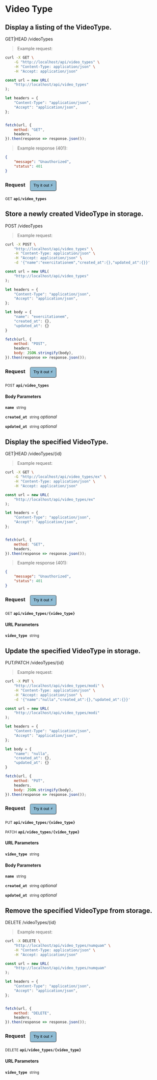 # Video Type


## Display a listing of the VideoType.


GET|HEAD /videoTypes

> Example request:

```bash
curl -X GET \
    -G "http://localhost/api/video_types" \
    -H "Content-Type: application/json" \
    -H "Accept: application/json"
```

```javascript
const url = new URL(
    "http://localhost/api/video_types"
);

let headers = {
    "Content-Type": "application/json",
    "Accept": "application/json",
};


fetch(url, {
    method: "GET",
    headers,
}).then(response => response.json());
```


> Example response (401):

```json
{
    "message": "Unauthorized",
    "status": 401
}
```
<div id="execution-results-GETapi-video_types" hidden>
    <blockquote>Received response<span id="execution-response-status-GETapi-video_types"></span>:</blockquote>
    <pre class="json"><code id="execution-response-content-GETapi-video_types"></code></pre>
</div>
<div id="execution-error-GETapi-video_types" hidden>
    <blockquote>Request failed with error:</blockquote>
    <pre><code id="execution-error-message-GETapi-video_types"></code></pre>
</div>
<form id="form-GETapi-video_types" data-method="GET" data-path="api/video_types" data-authed="0" data-hasfiles="0" data-headers='{"Content-Type":"application\/json","Accept":"application\/json"}' onsubmit="event.preventDefault(); executeTryOut('GETapi-video_types', this);">
<h3>
    Request&nbsp;&nbsp;&nbsp;
        <button type="button" style="background-color: #8fbcd4; padding: 5px 10px; border-radius: 5px; border-width: thin;" id="btn-tryout-GETapi-video_types" onclick="tryItOut('GETapi-video_types');">Try it out ⚡</button>
    <button type="button" style="background-color: #c97a7e; padding: 5px 10px; border-radius: 5px; border-width: thin;" id="btn-canceltryout-GETapi-video_types" onclick="cancelTryOut('GETapi-video_types');" hidden>Cancel</button>&nbsp;&nbsp;
    <button type="submit" style="background-color: #6ac174; padding: 5px 10px; border-radius: 5px; border-width: thin;" id="btn-executetryout-GETapi-video_types" hidden>Send Request 💥</button>
    </h3>
<p>
<small class="badge badge-green">GET</small>
 <b><code>api/video_types</code></b>
</p>
</form>


## Store a newly created VideoType in storage.


POST /videoTypes

> Example request:

```bash
curl -X POST \
    "http://localhost/api/video_types" \
    -H "Content-Type: application/json" \
    -H "Accept: application/json" \
    -d '{"name":"exercitationem","created_at":{},"updated_at":{}}'

```

```javascript
const url = new URL(
    "http://localhost/api/video_types"
);

let headers = {
    "Content-Type": "application/json",
    "Accept": "application/json",
};

let body = {
    "name": "exercitationem",
    "created_at": {},
    "updated_at": {}
}

fetch(url, {
    method: "POST",
    headers,
    body: JSON.stringify(body),
}).then(response => response.json());
```


<div id="execution-results-POSTapi-video_types" hidden>
    <blockquote>Received response<span id="execution-response-status-POSTapi-video_types"></span>:</blockquote>
    <pre class="json"><code id="execution-response-content-POSTapi-video_types"></code></pre>
</div>
<div id="execution-error-POSTapi-video_types" hidden>
    <blockquote>Request failed with error:</blockquote>
    <pre><code id="execution-error-message-POSTapi-video_types"></code></pre>
</div>
<form id="form-POSTapi-video_types" data-method="POST" data-path="api/video_types" data-authed="0" data-hasfiles="0" data-headers='{"Content-Type":"application\/json","Accept":"application\/json"}' onsubmit="event.preventDefault(); executeTryOut('POSTapi-video_types', this);">
<h3>
    Request&nbsp;&nbsp;&nbsp;
        <button type="button" style="background-color: #8fbcd4; padding: 5px 10px; border-radius: 5px; border-width: thin;" id="btn-tryout-POSTapi-video_types" onclick="tryItOut('POSTapi-video_types');">Try it out ⚡</button>
    <button type="button" style="background-color: #c97a7e; padding: 5px 10px; border-radius: 5px; border-width: thin;" id="btn-canceltryout-POSTapi-video_types" onclick="cancelTryOut('POSTapi-video_types');" hidden>Cancel</button>&nbsp;&nbsp;
    <button type="submit" style="background-color: #6ac174; padding: 5px 10px; border-radius: 5px; border-width: thin;" id="btn-executetryout-POSTapi-video_types" hidden>Send Request 💥</button>
    </h3>
<p>
<small class="badge badge-black">POST</small>
 <b><code>api/video_types</code></b>
</p>
<h4 class="fancy-heading-panel"><b>Body Parameters</b></h4>
<p>
<b><code>name</code></b>&nbsp;&nbsp;<small>string</small>  &nbsp;
<input type="text" name="name" data-endpoint="POSTapi-video_types" data-component="body" required  hidden>
<br>
</p>
<p>
<b><code>created_at</code></b>&nbsp;&nbsp;<small>string</small>     <i>optional</i> &nbsp;
<input type="text" name="created_at" data-endpoint="POSTapi-video_types" data-component="body"  hidden>
<br>
</p>
<p>
<b><code>updated_at</code></b>&nbsp;&nbsp;<small>string</small>     <i>optional</i> &nbsp;
<input type="text" name="updated_at" data-endpoint="POSTapi-video_types" data-component="body"  hidden>
<br>
</p>

</form>


## Display the specified VideoType.


GET|HEAD /videoTypes/{id}

> Example request:

```bash
curl -X GET \
    -G "http://localhost/api/video_types/ex" \
    -H "Content-Type: application/json" \
    -H "Accept: application/json"
```

```javascript
const url = new URL(
    "http://localhost/api/video_types/ex"
);

let headers = {
    "Content-Type": "application/json",
    "Accept": "application/json",
};


fetch(url, {
    method: "GET",
    headers,
}).then(response => response.json());
```


> Example response (401):

```json
{
    "message": "Unauthorized",
    "status": 401
}
```
<div id="execution-results-GETapi-video_types--video_type-" hidden>
    <blockquote>Received response<span id="execution-response-status-GETapi-video_types--video_type-"></span>:</blockquote>
    <pre class="json"><code id="execution-response-content-GETapi-video_types--video_type-"></code></pre>
</div>
<div id="execution-error-GETapi-video_types--video_type-" hidden>
    <blockquote>Request failed with error:</blockquote>
    <pre><code id="execution-error-message-GETapi-video_types--video_type-"></code></pre>
</div>
<form id="form-GETapi-video_types--video_type-" data-method="GET" data-path="api/video_types/{video_type}" data-authed="0" data-hasfiles="0" data-headers='{"Content-Type":"application\/json","Accept":"application\/json"}' onsubmit="event.preventDefault(); executeTryOut('GETapi-video_types--video_type-', this);">
<h3>
    Request&nbsp;&nbsp;&nbsp;
        <button type="button" style="background-color: #8fbcd4; padding: 5px 10px; border-radius: 5px; border-width: thin;" id="btn-tryout-GETapi-video_types--video_type-" onclick="tryItOut('GETapi-video_types--video_type-');">Try it out ⚡</button>
    <button type="button" style="background-color: #c97a7e; padding: 5px 10px; border-radius: 5px; border-width: thin;" id="btn-canceltryout-GETapi-video_types--video_type-" onclick="cancelTryOut('GETapi-video_types--video_type-');" hidden>Cancel</button>&nbsp;&nbsp;
    <button type="submit" style="background-color: #6ac174; padding: 5px 10px; border-radius: 5px; border-width: thin;" id="btn-executetryout-GETapi-video_types--video_type-" hidden>Send Request 💥</button>
    </h3>
<p>
<small class="badge badge-green">GET</small>
 <b><code>api/video_types/{video_type}</code></b>
</p>
<h4 class="fancy-heading-panel"><b>URL Parameters</b></h4>
<p>
<b><code>video_type</code></b>&nbsp;&nbsp;<small>string</small>  &nbsp;
<input type="text" name="video_type" data-endpoint="GETapi-video_types--video_type-" data-component="url" required  hidden>
<br>
</p>
</form>


## Update the specified VideoType in storage.


PUT/PATCH /videoTypes/{id}

> Example request:

```bash
curl -X PUT \
    "http://localhost/api/video_types/modi" \
    -H "Content-Type: application/json" \
    -H "Accept: application/json" \
    -d '{"name":"nulla","created_at":{},"updated_at":{}}'

```

```javascript
const url = new URL(
    "http://localhost/api/video_types/modi"
);

let headers = {
    "Content-Type": "application/json",
    "Accept": "application/json",
};

let body = {
    "name": "nulla",
    "created_at": {},
    "updated_at": {}
}

fetch(url, {
    method: "PUT",
    headers,
    body: JSON.stringify(body),
}).then(response => response.json());
```


<div id="execution-results-PUTapi-video_types--video_type-" hidden>
    <blockquote>Received response<span id="execution-response-status-PUTapi-video_types--video_type-"></span>:</blockquote>
    <pre class="json"><code id="execution-response-content-PUTapi-video_types--video_type-"></code></pre>
</div>
<div id="execution-error-PUTapi-video_types--video_type-" hidden>
    <blockquote>Request failed with error:</blockquote>
    <pre><code id="execution-error-message-PUTapi-video_types--video_type-"></code></pre>
</div>
<form id="form-PUTapi-video_types--video_type-" data-method="PUT" data-path="api/video_types/{video_type}" data-authed="0" data-hasfiles="0" data-headers='{"Content-Type":"application\/json","Accept":"application\/json"}' onsubmit="event.preventDefault(); executeTryOut('PUTapi-video_types--video_type-', this);">
<h3>
    Request&nbsp;&nbsp;&nbsp;
        <button type="button" style="background-color: #8fbcd4; padding: 5px 10px; border-radius: 5px; border-width: thin;" id="btn-tryout-PUTapi-video_types--video_type-" onclick="tryItOut('PUTapi-video_types--video_type-');">Try it out ⚡</button>
    <button type="button" style="background-color: #c97a7e; padding: 5px 10px; border-radius: 5px; border-width: thin;" id="btn-canceltryout-PUTapi-video_types--video_type-" onclick="cancelTryOut('PUTapi-video_types--video_type-');" hidden>Cancel</button>&nbsp;&nbsp;
    <button type="submit" style="background-color: #6ac174; padding: 5px 10px; border-radius: 5px; border-width: thin;" id="btn-executetryout-PUTapi-video_types--video_type-" hidden>Send Request 💥</button>
    </h3>
<p>
<small class="badge badge-darkblue">PUT</small>
 <b><code>api/video_types/{video_type}</code></b>
</p>
<p>
<small class="badge badge-purple">PATCH</small>
 <b><code>api/video_types/{video_type}</code></b>
</p>
<h4 class="fancy-heading-panel"><b>URL Parameters</b></h4>
<p>
<b><code>video_type</code></b>&nbsp;&nbsp;<small>string</small>  &nbsp;
<input type="text" name="video_type" data-endpoint="PUTapi-video_types--video_type-" data-component="url" required  hidden>
<br>
</p>
<h4 class="fancy-heading-panel"><b>Body Parameters</b></h4>
<p>
<b><code>name</code></b>&nbsp;&nbsp;<small>string</small>  &nbsp;
<input type="text" name="name" data-endpoint="PUTapi-video_types--video_type-" data-component="body" required  hidden>
<br>
</p>
<p>
<b><code>created_at</code></b>&nbsp;&nbsp;<small>string</small>     <i>optional</i> &nbsp;
<input type="text" name="created_at" data-endpoint="PUTapi-video_types--video_type-" data-component="body"  hidden>
<br>
</p>
<p>
<b><code>updated_at</code></b>&nbsp;&nbsp;<small>string</small>     <i>optional</i> &nbsp;
<input type="text" name="updated_at" data-endpoint="PUTapi-video_types--video_type-" data-component="body"  hidden>
<br>
</p>

</form>


## Remove the specified VideoType from storage.


DELETE /videoTypes/{id}

> Example request:

```bash
curl -X DELETE \
    "http://localhost/api/video_types/numquam" \
    -H "Content-Type: application/json" \
    -H "Accept: application/json"
```

```javascript
const url = new URL(
    "http://localhost/api/video_types/numquam"
);

let headers = {
    "Content-Type": "application/json",
    "Accept": "application/json",
};


fetch(url, {
    method: "DELETE",
    headers,
}).then(response => response.json());
```


<div id="execution-results-DELETEapi-video_types--video_type-" hidden>
    <blockquote>Received response<span id="execution-response-status-DELETEapi-video_types--video_type-"></span>:</blockquote>
    <pre class="json"><code id="execution-response-content-DELETEapi-video_types--video_type-"></code></pre>
</div>
<div id="execution-error-DELETEapi-video_types--video_type-" hidden>
    <blockquote>Request failed with error:</blockquote>
    <pre><code id="execution-error-message-DELETEapi-video_types--video_type-"></code></pre>
</div>
<form id="form-DELETEapi-video_types--video_type-" data-method="DELETE" data-path="api/video_types/{video_type}" data-authed="0" data-hasfiles="0" data-headers='{"Content-Type":"application\/json","Accept":"application\/json"}' onsubmit="event.preventDefault(); executeTryOut('DELETEapi-video_types--video_type-', this);">
<h3>
    Request&nbsp;&nbsp;&nbsp;
        <button type="button" style="background-color: #8fbcd4; padding: 5px 10px; border-radius: 5px; border-width: thin;" id="btn-tryout-DELETEapi-video_types--video_type-" onclick="tryItOut('DELETEapi-video_types--video_type-');">Try it out ⚡</button>
    <button type="button" style="background-color: #c97a7e; padding: 5px 10px; border-radius: 5px; border-width: thin;" id="btn-canceltryout-DELETEapi-video_types--video_type-" onclick="cancelTryOut('DELETEapi-video_types--video_type-');" hidden>Cancel</button>&nbsp;&nbsp;
    <button type="submit" style="background-color: #6ac174; padding: 5px 10px; border-radius: 5px; border-width: thin;" id="btn-executetryout-DELETEapi-video_types--video_type-" hidden>Send Request 💥</button>
    </h3>
<p>
<small class="badge badge-red">DELETE</small>
 <b><code>api/video_types/{video_type}</code></b>
</p>
<h4 class="fancy-heading-panel"><b>URL Parameters</b></h4>
<p>
<b><code>video_type</code></b>&nbsp;&nbsp;<small>string</small>  &nbsp;
<input type="text" name="video_type" data-endpoint="DELETEapi-video_types--video_type-" data-component="url" required  hidden>
<br>
</p>
</form>



